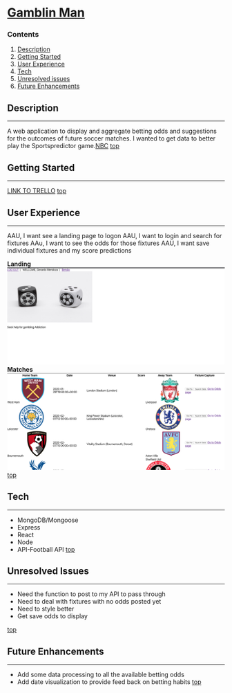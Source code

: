 # [**Gamblin Man**](https://gamblin-man.herokuapp.com/)
### <a name="home"></a> **Contents**
1. [Description](#desc)
2. [Getting Started](#start)
3. [User Experience](#ui) 
4. [Tech](#tech)
5. [Unresolved issues](#issues)
6. [Future Enhancements](#stretch)
## <a name="desc"></a> **Description**
________________
A web application to display and aggregate betting odds and suggestions for the outcomes of future soccer matches. I wanted to get data to better play the Sportspredictor game.[NBC](https://predictor.nbcsports.com/signUp)
[top](#home)
## <a name="start"></a> **Getting Started**
________________
[LINK TO TRELLO](https://trello.com/b/nNWp8Rs4/gamblinman)
[top](#home)
## <a name="ui"></a> **User Experience**
________________
AAU, I want see a landing page to logon
AAU, I want to login and search for fixtures
AAu, I want to see the odds for those fixtures
AAU, I want save individual fixtures and my score predictions

**Landing**
![SCREENSHOT](./public/login.png)
**Matches**
![PIC](./public/matches.png)
[top](#home)
## <a name="tech"></a> **Tech**
________________
* MongoDB/Mongoose
* Express
* React
* Node
* API-Football API
[top](#home)
## <a name="issues"></a> **Unresolved Issues**
________________
* Need the function to post to my API to pass through
* Need to deal with fixtures with no odds posted yet
* Need to style better
* Get save odds to display

[top](#home)
## <a name="stretch"></a> **Future Enhancements**
________________
* Add some data processing to all the available betting odds
* Add date visualization to provide feed back on betting habits
[top](#home)